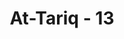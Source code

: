 ---
title: "At-Tariq - 13"
no: 13
arabic_no: ١٣
ayah: اِنَّهٗ لَقَوْلٌ فَصْلٌۙ 
translation: "sungguh, (Al-Qur'an) itu benar-benar firman pemisah (antara yang hak dan yang batil),"
tafsir: "Allah menegaskan bahwa sumpah-Nya dengan langit dan bumi itu menyatakan bahwa sesungguhnya Al-Qur'an yang dibawa oleh Nabi Muhammad benar-benar firman Allah yang memisahkan antara yang hak dan yang batil, dan sama sekali bukanlah senda gurau. Dengan demikian, sudah seharusnya Al-Qur'an menjadi petunjuk bagi seluruh manusia. Allah menjelaskan di dalam Al-Qur'an tentang yang hak dan batil karena keterbatasan kemampuan akal manusia untuk mengetahuinya."
---